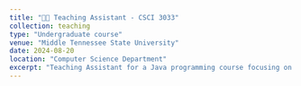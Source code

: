```yaml
---
title: "🧑‍🏫 Teaching Assistant - CSCI 3033"
collection: teaching
type: "Undergraduate course"
venue: "Middle Tennessee State University"
date: 2024-08-20
location: "Computer Science Department"
excerpt: "Teaching Assistant for a Java programming course focusing on syntax, UML, GUI design, and Studio IDE."
---
```

